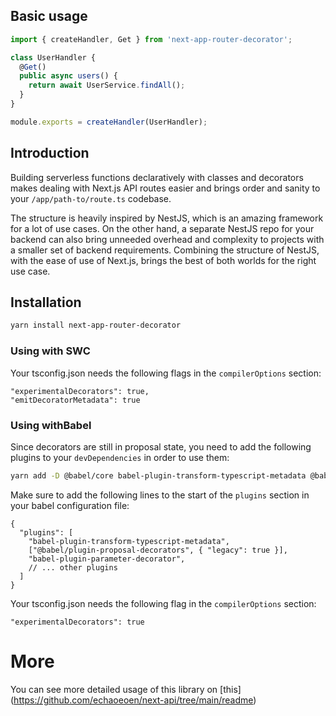 
## Basic usage

```ts
import { createHandler, Get } from 'next-app-router-decorator';

class UserHandler {
  @Get()
  public async users() {
    return await UserService.findAll();
  }
}

module.exports = createHandler(UserHandler);
```

## Introduction

Building serverless functions declaratively with classes and decorators makes dealing with Next.js API routes easier and brings order and sanity to your `/app/path-to/route.ts` codebase.

The structure is heavily inspired by NestJS, which is an amazing framework for a lot of use cases. On the other hand, a separate NestJS repo for your backend can also bring unneeded overhead and complexity to projects with a smaller set of backend requirements. Combining the structure of NestJS, with the ease of use of Next.js, brings the best of both worlds for the right use case.

## Installation

```bash npm2yarn
yarn install next-app-router-decorator
```

### Using with SWC

Your tsconfig.json needs the following flags in the `compilerOptions` section:

```json5
"experimentalDecorators": true,
"emitDecoratorMetadata": true
```

### Using withBabel

Since decorators are still in proposal state, you need to add the following plugins to your `devDependencies` in order to use them:

```bash npm2yarn
yarn add -D @babel/core babel-plugin-transform-typescript-metadata @babel/plugin-proposal-decorators babel-plugin-parameter-decorator
```

Make sure to add the following lines to the start of the `plugins` section in your babel configuration file:

```json5
{
  "plugins": [
    "babel-plugin-transform-typescript-metadata",
    ["@babel/plugin-proposal-decorators", { "legacy": true }],
    "babel-plugin-parameter-decorator",
    // ... other plugins
  ]
}
```

Your tsconfig.json needs the following flag in the `compilerOptions` section:

```json5
"experimentalDecorators": true
```

# More
You can see more detailed usage of this library on [this] (https://github.com/echaoeoen/next-api/tree/main/readme)